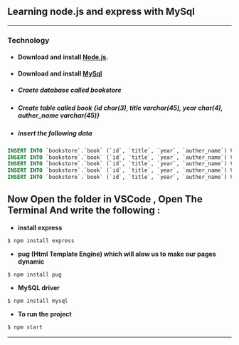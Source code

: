 ## Learning node.js and express with MySql
---
### Technology
- #### **Download and install  [Node.js](https://nodejs.org/en/download/)**.
- #### **Download and install [MySql](https://dev.mysql.com/downloads/windows/installer/8.0.html)**
-  ##### Craete database called bookstore
-  ##### Create table called book {id char(3), title varchar(45), year char(4), auther_name varchar(45)}
-  ##### insert the following data 

```sql
INSERT INTO `bookstore`.`book` (`id`, `title`, `year`, `auther_name`) VALUES ('1', 'Neural Networks', '2005', 'Milan Hajek ');
INSERT INTO `bookstore`.`book` (`id`, `title`, `year`, `auther_name`) VALUES ('2', 'Introduction to Artificial Intelligence', '1989', 'Mike Sharples');
INSERT INTO `bookstore`.`book` (`id`, `title`, `year`, `auther_name`) VALUES ('3', 'Applied Artificial Neural Networks', '2016', 'Christian Dawson');
INSERT INTO `bookstore`.`book` (`id`, `title`, `year`, `auther_name`) VALUES ('4', 'Advances in Knowledge Representation', '2012', 'Carlos Ramírez Gutiérrez');
INSERT INTO `bookstore`.`book` (`id`, `title`, `year`, `auther_name`) VALUES ('5', 'Data Structures and Algorithms', '2017', 'Catherine Leung');
```

## Now Open the folder in VSCode , Open The Terminal And write the following : 

- **install express**

```
$ npm install express
```

- **pug (Html Template Engine)
which will alow us to make our pages dynamic**

```
$ npm install pug 
```

- **MySQL driver**

```
$ npm install mysql 
```

- **To run the project** 
```bash
$ npm start
```
---
